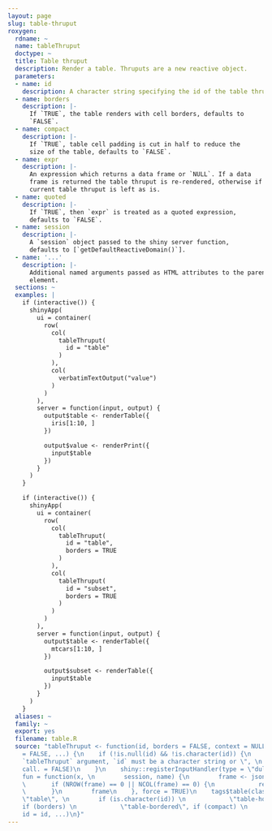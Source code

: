 ```yaml
---
layout: page
slug: table-thruput
roxygen:
  rdname: ~
  name: tableThruput
  doctype: ~
  title: Table thruput
  description: Render a table. Thruputs are a new reactive object.
  parameters:
  - name: id
    description: A character string specifying the id of the table thruput.
  - name: borders
    description: |-
      If `TRUE`, the table renders with cell borders, defaults to
      `FALSE`.
  - name: compact
    description: |-
      If `TRUE`, table cell padding is cut in half to reduce the
      size of the table, defaults to `FALSE`.
  - name: expr
    description: |-
      An expression which returns a data frame or `NULL`. If a data
      frame is returned the table thruput is re-rendered, otherwise if `NULL` the
      current table thruput is left as is.
  - name: quoted
    description: |-
      If `TRUE`, then `expr` is treated as a quoted expression,
      defaults to `FALSE`.
  - name: session
    description: |-
      A `session` object passed to the shiny server function,
      defaults to [`getDefaultReactiveDomain()`].
  - name: '...'
    description: |-
      Additional named arguments passed as HTML attributes to the parent
      element.
  sections: ~
  examples: |
    if (interactive()) {
      shinyApp(
        ui = container(
          row(
            col(
              tableThruput(
                id = "table"
              )
            ),
            col(
              verbatimTextOutput("value")
            )
          )
        ),
        server = function(input, output) {
          output$table <- renderTable({
            iris[1:10, ]
          })

          output$value <- renderPrint({
            input$table
          })
        }
      )
    }

    if (interactive()) {
      shinyApp(
        ui = container(
          row(
            col(
              tableThruput(
                id = "table",
                borders = TRUE
              )
            ),
            col(
              tableThruput(
                id = "subset",
                borders = TRUE
              )
            )
          )
        ),
        server = function(input, output) {
          output$table <- renderTable({
            mtcars[1:10, ]
          })

          output$subset <- renderTable({
            input$table
          })
        }
      )
    }
  aliases: ~
  family: ~
  export: yes
  filename: table.R
  source: "tableThruput <- function(id, borders = FALSE, context = NULL, \n    compact
    = FALSE, ...) {\n    if (!is.null(id) && !is.character(id)) {\n        stop(\"invalid
    `tableThruput` argument, `id` must be a character string or \", \n            \"NULL\",
    call. = FALSE)\n    }\n    shiny::registerInputHandler(type = \"dull.table.input\",
    fun = function(x, \n        session, name) {\n        frame <- jsonlite::fromJSON(x)\n
    \       if (NROW(frame) == 0 || NCOL(frame) == 0) {\n            return(NULL)\n
    \       }\n        frame\n    }, force = TRUE)\n    tags$table(class = collate(\"dull-table-thruput\",
    \"table\", \n        if (is.character(id)) \n            \"table-hover\", \"table-responsive\",
    if (borders) \n            \"table-bordered\", if (compact) \n            \"table-sm\"),
    id = id, ...)\n}"
---
```

